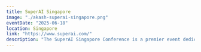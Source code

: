```yaml
---
title: SuperAI Singapore
image: "./akash-superai-singapore.png"
eventDate: "2025-06-18"
location: Singapore
link: "https://www.superai.com/"
description: "The SuperAI Singapore Conference is a premier event dedicated to the future of artificial intelligence and its applications across industries. It gathers top AI experts, innovators, and thought leaders to explore cutting-edge technologies and the transformative potential of AI in a rapidly evolving world."
---
```

